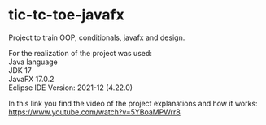 # tic-tc-toe-javafx
Project to train OOP, conditionals, javafx and design.

For the realization of the project was used:</br>
Java language</br>
JDK 17</br>
JavaFX 17.0.2</br>
Eclipse IDE Version: 2021-12 (4.22.0)</br>

In this link you find the video of the project explanations and how it works:</br>
https://www.youtube.com/watch?v=5YBoaMPWrr8
